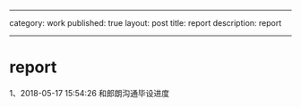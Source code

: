 

---

category: work
published: true
layout: post
title: report
description: report

------

# 

# report

1、2018-05-17 15:54:26 和郎朗沟通毕设进度

